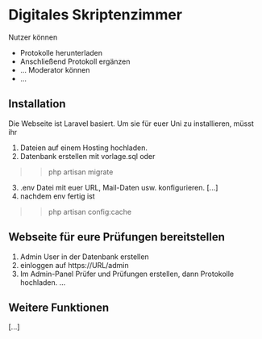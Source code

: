 # Digitales Skriptenzimmer

Nutzer können
  - Protokolle herunterladen
  - Anschließend Protokoll ergänzen
  - ...
Moderator können
 - ...

## Installation

Die Webseite ist Laravel basiert. Um sie für euer Uni zu installieren, müsst ihr 
1. Dateien auf einem Hosting hochladen.
2. Datenbank erstellen mit vorlage.sql oder
>> php artisan migrate
3. .env Datei mit euer URL, Mail-Daten usw. konfigurieren.
[...]
4. nachdem env fertig ist 
>>php artisan config:cache

## Webseite für eure Prüfungen bereitstellen
1. Admin User in der Datenbank erstellen
2. einloggen auf https://URL/admin
2. Im Admin-Panel Prüfer und Prüfungen erstellen, dann Protokolle hochladen.
...

## Weitere Funktionen
[...]
